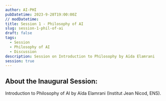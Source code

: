 ```yaml
---
author: AI-PHI
pubDatetime: 2023-9-28T19:00:00Z
// modDatetime:
title: Session 1 - Philosophy of AI
slug: session-1-phil-of-ai
draft: false
tags:
  - Session
  - Philosophy of AI
  - Discussion
description: Session on Introduction to Philosophy by Aïda Elamrani
session: true
---
```


## About the Inaugural Session:

Introduction to Philosophy of AI by Aïda Elamrani (Institut Jean Nicod, ENS).

